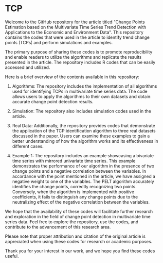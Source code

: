 # TCP
Welcome to the GitHub repository for the article titled "Change Points Estimation based on the Multivariate Time Series Trend Detection with Applications to the Economic and Environment Data". This repository contains the codes that were used in the article to identify trend change points (TCPs) and perform simulations and examples.

The primary purpose of sharing these codes is to promote reproducibility and enable readers to utilize the algorithms and replicate the results presented in the article. The repository includes R codes that can be easily accessed and utilized.

Here is a brief overview of the contents available in this repository:

1. Algorithms: The repository includes the implementation of all algorithms used for identifying TCPs in multivariate time series data. The code allows users to apply the algorithms to their own datasets and obtain accurate change point detection results.

2. Simulation: The repository also includes simulation codes used in the article. 

3. Real Data: Additionally, the repository provides codes that demonstrate the application of the TCP identification algorithm to three real datasets discussed in the paper. Users can examine these examples to gain a better understanding of how the algorithm works and its effectiveness in different cases.

4. Example 1: The repository includes an example showcasing a bivariate time series with mirrored univariate time series. This example demonstrates the performance of our algorithm in the presence of two change points and a negative correlation between the variables. In accordance with the point mentioned in the article, we have assigned a negative weight to one of the variables. The PELT algorithm accurately identifies the change points, correctly recognizing two points. Conversely, when the algorithm is implemented with positive coefficients, it fails to distinguish any change points due to the neutralizing effect of the negative correlation between the variables.

We hope that the availability of these codes will facilitate further research and exploration in the field of change point detection in multivariate time series data. Feel free to explore the repository, use the codes, and contribute to the advancement of this research area.

Please note that proper attribution and citation of the original article is appreciated when using these codes for research or academic purposes.

Thank you for your interest in our work, and we hope you find these codes useful.
